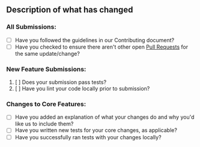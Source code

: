 ## Description of what has changed

### All Submissions:

* [ ] Have you followed the guidelines in our Contributing document?
* [ ] Have you checked to ensure there aren't other open [Pull Requests](https://github.com/mitre-attack/attack-data-model/pulls) for the same update/change?

<!-- You can erase any parts of this template not applicable to your Pull Request. -->

### New Feature Submissions:

1. [ ] Does your submission pass tests?
2. [ ] Have you lint your code locally prior to submission?

### Changes to Core Features:

* [ ] Have you added an explanation of what your changes do and why you'd like us to include them?
* [ ] Have you written new tests for your core changes, as applicable?
* [ ] Have you successfully ran tests with your changes locally?
